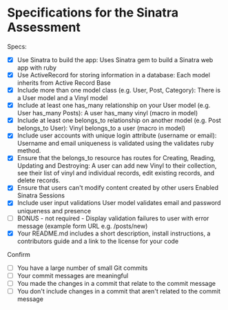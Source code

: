 # Specifications for the Sinatra Assessment

Specs:
- [x] Use Sinatra to build the app: 
    Uses Sinatra gem to build a Sinatra web app with ruby
- [x] Use ActiveRecord for storing information in a database: 
    Each model inherits from Active Record Base
- [x] Include more than one model class (e.g. User, Post, Category): 
    There is a User model and a Vinyl model
- [x] Include at least one has_many relationship on your User model (e.g. User has_many Posts):
    A user has_many vinyl (macro in model)
- [x] Include at least one belongs_to relationship on another model (e.g. Post belongs_to User):
    Vinyl belongs_to a user (macro in model)
- [X] Include user accounts with unique login attribute (username or email):
    Username and email uniqueness is validated using the validates ruby method.
- [X] Ensure that the belongs_to resource has routes for Creating, Reading, Updating and Destroying:
    A user can add new Vinyl to their collection, see their list of vinyl and individual records, edit existing records, and delete records.
- [X] Ensure that users can't modify content created by other users
    Enabled Sinatra Sessions
- [X] Include user input validations
    User model validates email and password uniqueness and presence 
- [ ] BONUS - not required - Display validation failures to user with error message (example form URL e.g. /posts/new)
- [x] Your README.md includes a short description, install instructions, a contributors guide and a link to the license for your code

Confirm
- [ ] You have a large number of small Git commits
- [ ] Your commit messages are meaningful
- [ ] You made the changes in a commit that relate to the commit message
- [ ] You don't include changes in a commit that aren't related to the commit message